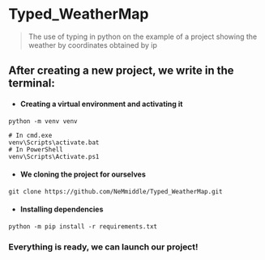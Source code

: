 # Typed_WeatherMap

> The use of typing in python on the example of a project showing the weather by coordinates obtained by ip

## After creating a new project, we write in the terminal:
- #### Creating a virtual environment and activating it
```
python -m venv venv

# In cmd.exe
venv\Scripts\activate.bat
# In PowerShell
venv\Scripts\Activate.ps1
```
- #### We cloning the project for ourselves
```
git clone https://github.com/NeMmiddle/Typed_WeatherMap.git
```
- #### Installing dependencies
```
python -m pip install -r requirements.txt
```

### Everything is ready, we can launch our project!
